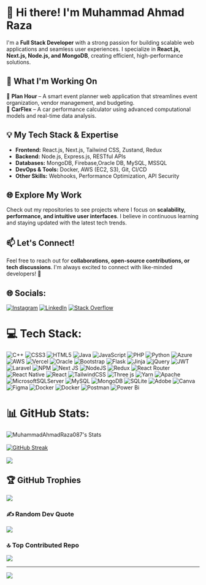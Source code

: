# 👋 Hi there! I'm Muhammad Ahmad Raza  

I'm a **Full Stack Developer** with a strong passion for building scalable web applications and seamless user experiences. I specialize in **React.js, Next.js, Node.js, and MongoDB**, creating efficient, high-performance solutions.  

## 🚀 What I'm Working On  
🔹 **Plan Hour** – A smart event planner web application that streamlines event organization, vendor management, and budgeting.  
🔹 **CarFlex** – A car performance calculator using advanced computational models and real-time data analysis.  

## 💡 My Tech Stack & Expertise  
- **Frontend:** React.js, Next.js, Tailwind CSS, Zustand, Redux  
- **Backend:** Node.js, Express.js, RESTful APIs  
- **Databases:** MongoDB, Firebase,Oracle DB, MySQL, MSSQL 
- **DevOps & Tools:** Docker, AWS (EC2, S3), Git, CI/CD  
- **Other Skills:** Webhooks, Performance Optimization, API Security  

## 🌐 Explore My Work  
Check out my repositories to see projects where I focus on **scalability, performance, and intuitive user interfaces**. I believe in continuous learning and staying updated with the latest tech trends.  

## 📫 Let's Connect!  
Feel free to reach out for **collaborations, open-source contributions, or tech discussions**. I'm always excited to connect with like-minded developers! 🚀  



## 🌐 Socials:
[![Instagram](https://img.shields.io/badge/Instagram-%23E4405F.svg?logo=Instagram&logoColor=white)](https://www.instagram.com/ahmadraza.dev?igsh=dWs2eDlrMGJzdXN0) [![LinkedIn](https://img.shields.io/badge/LinkedIn-%230077B5.svg?logo=linkedin&logoColor=white)](https://www.linkedin.com/in/muhammadahmadraza087) [![Stack Overflow](https://img.shields.io/badge/-Stackoverflow-FE7A16?logo=stack-overflow&logoColor=white)](https://stackoverflow.com/users/17768493/ahmed-raza) 

# 💻 Tech Stack:
![C++](https://img.shields.io/badge/c++-%2300599C.svg?style=flat&logo=c%2B%2B&logoColor=white) ![CSS3](https://img.shields.io/badge/css3-%231572B6.svg?style=flat&logo=css3&logoColor=white) ![HTML5](https://img.shields.io/badge/html5-%23E34F26.svg?style=flat&logo=html5&logoColor=white) ![Java](https://img.shields.io/badge/java-%23ED8B00.svg?style=flat&logo=openjdk&logoColor=white) ![JavaScript](https://img.shields.io/badge/javascript-%23323330.svg?style=flat&logo=javascript&logoColor=%23F7DF1E) ![PHP](https://img.shields.io/badge/php-%23777BB4.svg?style=flat&logo=php&logoColor=white) ![Python](https://img.shields.io/badge/python-3670A0?style=flat&logo=python&logoColor=ffdd54) ![Azure](https://img.shields.io/badge/azure-%230072C6.svg?style=flat&logo=microsoftazure&logoColor=white) ![AWS](https://img.shields.io/badge/AWS-%23FF9900.svg?style=flat&logo=amazon-aws&logoColor=white) ![Vercel](https://img.shields.io/badge/vercel-%23000000.svg?style=flat&logo=vercel&logoColor=white) ![Oracle](https://img.shields.io/badge/Oracle-F80000?style=flat&logo=oracle&logoColor=white) ![Bootstrap](https://img.shields.io/badge/bootstrap-%238511FA.svg?style=flat&logo=bootstrap&logoColor=white) ![Flask](https://img.shields.io/badge/flask-%23000.svg?style=flat&logo=flask&logoColor=white) ![Jinja](https://img.shields.io/badge/jinja-white.svg?style=flat&logo=jinja&logoColor=black) ![jQuery](https://img.shields.io/badge/jquery-%230769AD.svg?style=flat&logo=jquery&logoColor=white) ![JWT](https://img.shields.io/badge/JWT-black?style=flat&logo=JSON%20web%20tokens) ![Laravel](https://img.shields.io/badge/laravel-%23FF2D20.svg?style=flat&logo=laravel&logoColor=white) ![NPM](https://img.shields.io/badge/NPM-%23CB3837.svg?style=flat&logo=npm&logoColor=white) ![Next JS](https://img.shields.io/badge/Next-black?style=flat&logo=next.js&logoColor=white) ![NodeJS](https://img.shields.io/badge/node.js-6DA55F?style=flat&logo=node.js&logoColor=white) ![Redux](https://img.shields.io/badge/redux-%23593d88.svg?style=flat&logo=redux&logoColor=white) ![React Router](https://img.shields.io/badge/React_Router-CA4245?style=flat&logo=react-router&logoColor=white) ![React Native](https://img.shields.io/badge/react_native-%2320232a.svg?style=flat&logo=react&logoColor=%2361DAFB) ![React](https://img.shields.io/badge/react-%2320232a.svg?style=flat&logo=react&logoColor=%2361DAFB) ![TailwindCSS](https://img.shields.io/badge/tailwindcss-%2338B2AC.svg?style=flat&logo=tailwind-css&logoColor=white) ![Three js](https://img.shields.io/badge/threejs-black?style=flat&logo=three.js&logoColor=white) ![Yarn](https://img.shields.io/badge/yarn-%232C8EBB.svg?style=flat&logo=yarn&logoColor=white) ![Apache](https://img.shields.io/badge/apache-%23D42029.svg?style=flat&logo=apache&logoColor=white) ![MicrosoftSQLServer](https://img.shields.io/badge/Microsoft%20SQL%20Server-CC2927?style=flat&logo=microsoft%20sql%20server&logoColor=white) ![MySQL](https://img.shields.io/badge/mysql-%2300000f.svg?style=flat&logo=mysql&logoColor=white) ![MongoDB](https://img.shields.io/badge/MongoDB-%234ea94b.svg?style=flat&logo=mongodb&logoColor=white) ![SQLite](https://img.shields.io/badge/sqlite-%2307405e.svg?style=flat&logo=sqlite&logoColor=white) ![Adobe](https://img.shields.io/badge/adobe-%23FF0000.svg?style=flat&logo=adobe&logoColor=white) ![Canva](https://img.shields.io/badge/Canva-%2300C4CC.svg?style=flat&logo=Canva&logoColor=white) ![Figma](https://img.shields.io/badge/figma-%23F24E1E.svg?style=flat&logo=figma&logoColor=white) ![Docker](https://img.shields.io/badge/docker-%230db7ed.svg?style=flat&logo=docker&logoColor=white) ![Docker](https://img.shields.io/badge/docker-%230db7ed.svg?style=flat&logo=docker&logoColor=white)  ![Postman](https://img.shields.io/badge/Postman-FF6C37?style=flat&logo=postman&logoColor=white) ![Power Bi](https://img.shields.io/badge/power_bi-F2C811?style=flat&logo=powerbi&logoColor=black)
# 📊 GitHub Stats:
![MuhammadAhmadRaza087's Stats](https://github-readme-stats.vercel.app/api?username=MuhammadAhmadRaza087&theme=radical&show_icons=true&hide_border=false&count_private=false)<br></br>
<a href="https://git.io/streak-stats"><img src="https://github-readme-streak-stats.herokuapp.com?user=MuhammadAhmadRaza087&theme=radical" alt="GitHub Streak" /></a><br></br>
![](https://github-readme-stats.vercel.app/api/top-langs/?username=MuhammadAhmadRaza087&theme=dark&hide_border=false&include_all_commits=true&count_private=true&layout=compact)<br>

## 🏆 GitHub Trophies
![](https://github-profile-trophy.vercel.app/?username=MuhammadAhmadRaza087&theme=onestar&no-frame=false&no-bg=true&margin-w=4)

### ✍️ Random Dev Quote
![](https://quotes-github-readme.vercel.app/api?type=horizontal&theme=radical)

### 🔝 Top Contributed Repo
![](https://github-contributor-stats.vercel.app/api?username=MuhammadAhmadRaza087&limit=5&theme=radical&combine_all_yearly_contributions=true)

---
[![](https://visitcount.itsvg.in/api?id=MuhammadAhmadRaza087&icon=8&color=11)](https://visitcount.itsvg.in)

<!-- Proudly created with GPRM ( https://gprm.itsvg.in ) -->

